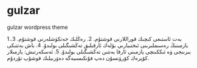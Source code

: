 # gulzar
gulzar wordpress theme

1.بەت ئاستىغى كىچىك قوراللارنى قوشتۇم.
2. رەڭلىك خەتكۈشلەرنى قوشتۇم.
3. يازمىنىڭ رەسىملىرىنى ئىختىيارىي بۆلەك ئارقىلىق تەڭشىگىلى بولىدۇ.
4. باش بەتتىكى بىرىنجى ۋە ئىككىنچى يازمىنى ئارقا بەتتىن تەڭشىگىلى بولىدۇ.
5. ئەسكەرتىش: يازمىلار كۆپرەك كۆرۈنسۇن دەپ فۇنكىسىيەگە دەۋرىيلىك قوشۇپ تۇردۇم.
